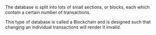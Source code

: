 

The database is split into lots of small sections, or blocks, each which contain a certain number of transactions.

This type of database is called a Blockchain and is designed such that changing an individual transactions will render it invalid.

